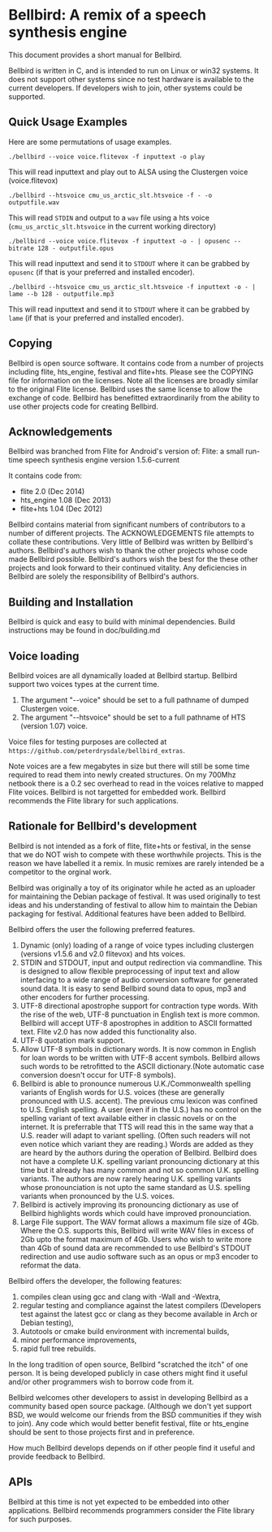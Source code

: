 Bellbird: A remix of a speech synthesis engine
===============================================

This document provides a short manual for Bellbird.

Bellbird is written in C, and is intended to run on Linux or win32 systems.
It does not support other systems since no test hardware is available
to the current developers. If developers wish to join, other systems
could be supported.

## Quick Usage Examples

Here are some permutations of usage examples.

    ./bellbird --voice voice.flitevox -f inputtext -o play

This will read inputtext and play out to ALSA using the Clustergen voice (voice.flitevox)

    ./bellbird --htsvoice cmu_us_arctic_slt.htsvoice -f - -o outputfile.wav

This will read `STDIN` and output to a `wav` file using a hts voice (`cmu_us_arctic_slt.htsvoice` in
the current working directory)

    ./bellbird --voice voice.flitevox -f inputtext -o - | opusenc --bitrate 128 - outputfile.opus

This will read inputtext and send it to `STDOUT` where it can be grabbed by `opusenc` (if that is your
preferred and installed encoder).

    ./bellbird --htsvoice cmu_us_arctic_slt.htsvoice -f inputtext -o - | lame --b 128 - outputfile.mp3

This will read inputtext and send it to `STDOUT` where it can be grabbed by `lame` (if that is your
preferred and installed encoder).

## Copying

Bellbird is open source software.
It contains code from a number of projects including flite, hts_engine,
festival and flite+hts. Please see the COPYING file for information on
the licenses. Note all the licenses are broadly similar to the original
Flite license. Bellbird uses the same license to allow the exchange of
code. Bellbird has benefitted extraordinarily from the
ability to use other projects code for creating Bellbird.

## Acknowledgements

Bellbird was branched from Flite for Android's version of:
         Flite: a small run-time speech synthesis engine
                      version 1.5.6-current

It contains code from:
  - flite 2.0 (Dec 2014)
  - hts_engine 1.08 (Dec 2013)
  - flite+hts 1.04 (Dec 2012)

Bellbird contains material from significant numbers of contributors
to a number of different projects. The ACKNOWLEDGEMENTS file attempts
to collate these contributions. Very little of Bellbird was written
by Bellbird's authors. Bellbird's authors wish to thank the other
projects whose code made Bellbird possible. Bellbird's authors wish the
best for the these other projects and look forward to their continued vitality.
Any deficiencies in Bellbird are solely the responsibility of Bellbird's
authors.

## Building and Installation

Bellbird is quick and easy to build with minimal dependencies.
Build instructions may be found in doc/building.md

## Voice loading

Bellbird voices are all dynamically loaded at Bellbird startup.
Bellbird support two voices types at the current time.

 1. The argument "--voice" should be set to a full pathname of dumped Clustergen voice.
 2. The argument "--htsvoice" should be set to a full pathname of HTS (version 1.07) voice.

Voice files for testing purposes are collected at `https://github.com/peterdrysdale/bellbird_extras`.

Note voices are a few megabytes in size but there will
still be some time required to read them into newly created structures. On my
700Mhz netbook there is a 0.2 sec overhead to read in the voices relative to
mapped Flite voices. Bellbird is not targetted for embedded work. Bellbird recommends
the Flite library for such applications.


## Rationale for Bellbird's development

Bellbird is not intended as a fork of flite, flite+hts or festival, in the sense
that we do NOT wish to compete with these worthwhile projects. This is the
reason we have labelled it a remix. In music remixes are rarely intended be a
competitor to the orginal work.

Bellbird was originally a toy of its originator while he acted as an uploader
for maintaining the Debian package of festival. It was used originally to test
ideas and his understanding of festival to allow him to maintain the Debian
packaging for festival. Additional features have been added to Bellbird.

Bellbird offers the user the following preferred features.

 1. Dynamic (only) loading of a range of voice types including clustergen
    (versions v1.5.6 and v2.0 flitevox) and hts voices.
 2. STDIN and STDOUT, input and output redirection via commandline. This
    is designed to allow flexible preprocessing of input text and allow interfacing
    to a wide range of audio conversion software for generated sound data.
    It is easy to send Bellbird sound data to opus, mp3 and other encoders for further
    processing.
 3. UTF-8 directional apostrophe support for contraction type words. With the rise of
    the web, UTF-8 punctuation in English text is more common. Bellbird will accept
    UTF-8 apostrophes in addition to ASCII formatted text. Flite v2.0 has now added this
    functionality also.
 4. UTF-8 quotation mark support.
 5. Allow UTF-8 symbols in dictionary words. It is now common in English for loan words
    to be written with UTF-8 accent symbols. Bellbird allows such words to be retrofitted to
    the ASCII dictionary.(Note automatic case conversion doesn't occur for UTF-8 symbols).
 6. Bellbird is able to pronounce numerous U.K./Commonwealth spelling variants of English words
    for U.S. voices (these are generally pronounced with U.S. accent). The previous cmu lexicon
    was confined to U.S. English spelling. A user (even if in the U.S.) has no control on
    the spelling variant of text available either in classic novels or on the internet. It is
    preferrable that TTS will read this in the same way that a U.S. reader will adapt to
    variant spelling. (Often such readers will not even notice which variant they are reading.)
    Words are added as they are heard by the authors during the operation of Bellbird. Bellbird
    does not have a complete U.K. spelling variant pronouncing dictionary at this time but it
    already has many common and not so common U.K. spelling variants. The authors are
    now rarely hearing U.K. spelling variants whose pronounciation is not upto the same
    standard as U.S. spelling variants when pronounced by the U.S. voices.
 7. Bellbird is actively improving its pronouncing dictionary as use of Bellbird highlights
    words which could have improved pronounciation.
 8. Large File support. The WAV format allows a maximum file size of 4Gb. Where
    the O.S. supports this, Bellbird will write WAV files in excess of 2Gb upto the format
    maximum of 4Gb. Users who wish to write more than 4Gb of sound data are recommended
    to use Bellbird's STDOUT redirection and use audio software such as an opus or mp3 encoder to
    reformat the data.

Bellbird offers the developer, the following features:

 1. compiles clean using gcc and clang with -Wall and -Wextra,
 2. regular testing and compliance against the latest compilers (Developers test against
    the latest gcc or clang as they become available in Arch or Debian testing),
 3. Autotools or cmake build environment with incremental builds,
 4. minor performance improvements,
 5. rapid full tree rebuilds.

In the long tradition of open source, Bellbird "scratched the itch" of one person.
It is being developed publicly in case others might find it useful and/or other
programmers wish to borrow code from it.

Bellbird welcomes other developers to assist in developing Bellbird as a community
based open source package. (Although we don't yet support BSD, we would welcome our friends from
the BSD communities if they wish to join). Any code which would better benefit festival,
flite or hts_engine should be sent to those projects first and in preference.

How much Bellbird develops depends on if other people find it useful and provide feedback
to Bellbird.

## APIs

Bellbird at this time is not yet expected to be embedded into
other applications. Bellbird recommends programmers consider
the Flite library for such purposes.

